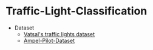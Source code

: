 # Traffic-Light-Classification

* Dataset
  * [Vatsal's traffic lights dataset](https://github.com/coldKnight/TrafficLight_Detection-TensorFlowAPI#get-the-dataset)
  * [Ampel-Pilot-Dataset](https://github.com/patVlnta/Ampel-Pilot-Dataset)
